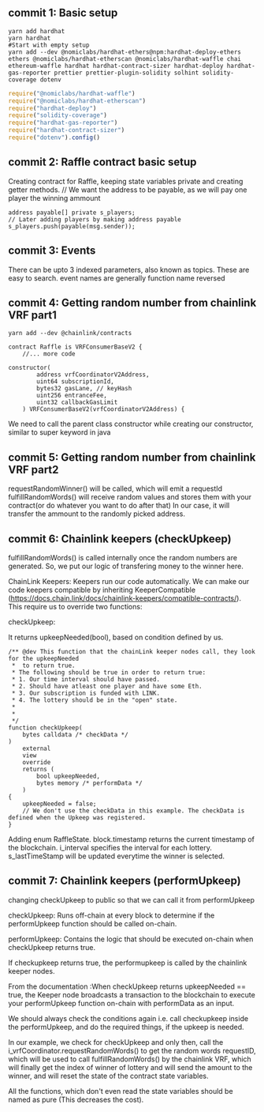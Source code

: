 ## commit 1: Basic setup

```shell
yarn add hardhat
yarn hardhat
#Start with empty setup
yarn add --dev @nomiclabs/hardhat-ethers@npm:hardhat-deploy-ethers ethers @nomiclabs/hardhat-etherscan @nomiclabs/hardhat-waffle chai ethereum-waffle hardhat hardhat-contract-sizer hardhat-deploy hardhat-gas-reporter prettier prettier-plugin-solidity solhint solidity-coverage dotenv
```

```javascript
require("@nomiclabs/hardhat-waffle")
require("@nomiclabs/hardhat-etherscan")
require("hardhat-deploy")
require("solidity-coverage")
require("hardhat-gas-reporter")
require("hardhat-contract-sizer")
require("dotenv").config()
```

## commit 2: Raffle contract basic setup

Creating contract for Raffle, keeping state variables private and creating getter methods.
// We want the address to be payable, as we will pay one player the winning ammount

```solidity
address payable[] private s_players;
// Later adding players by making address payable
s_players.push(payable(msg.sender));
```

## commit 3: Events

There can be upto 3 indexed parameters, also known as topics. These are easy to search.
event names are generally function name reversed

## commit 4: Getting random number from chainlink VRF part1

```shell
yarn add --dev @chainlink/contracts
```

```solidity
contract Raffle is VRFConsumerBaseV2 {
    //... more code

constructor(
        address vrfCoordinatorV2Address,
        uint64 subscriptionId,
        bytes32 gasLane, // keyHash
        uint256 entranceFee,
        uint32 callbackGasLimit
    ) VRFConsumerBaseV2(vrfCoordinatorV2Address) {
```

We need to call the parent class constructor while creating our constructor, similar to super keyword in java

## commit 5: Getting random number from chainlink VRF part2

requestRandomWinner() will be called, which will emit a requestId
fulfillRandomWords() will receive random values and stores them with your contract(or do whatever you want to do after that)
In our case, it will transfer the ammount to the randomly picked address.

## commit 6: Chainlink keepers (checkUpkeep)

fulfillRandomWords() is called internally once the random numbers are generated.
So, we put our logic of transfering money to the winner here.

ChainLink Keepers: Keepers run our code automatically.
We can make our code keepers compatible by inheriting KeeperCompatible
(https://docs.chain.link/docs/chainlink-keepers/compatible-contracts/).
This require us to override two functions:

checkUpkeep:

It returns upkeepNeeded(bool), based on condition defined by us.

```solidity
/** @dev This function that the chainLink keeper nodes call, they look for the upkeepNeeded
 *  to return true.
 * The following should be true in order to return true:
 * 1. Our time interval should have passed.
 * 2. Should have atleast one player and have some Eth.
 * 3. Our subscription is funded with LINK.
 * 4. The lottery should be in the "open" state.
 *
 *
 */
function checkUpkeep(
    bytes calldata /* checkData */
)
    external
    view
    override
    returns (
        bool upkeepNeeded,
        bytes memory /* performData */
    )
{
    upkeepNeeded = false;
    // We don't use the checkData in this example. The checkData is defined when the Upkeep was registered.
}

```

Adding enum RaffleState.
block.timestamp returns the current timestamp of the blockchain.
i_interval specifies the interval for each lottery.
s_lastTimeStamp will be updated everytime the winner is selected.

## commit 7: Chainlink keepers (performUpkeep)

changing checkUpkeep to public so that we can call it from performUpkeep

checkUpkeep: Runs off-chain at every block to determine if the performUpkeep function should be called on-chain.

performUpkeep: Contains the logic that should be executed on-chain when checkUpkeep returns true.

If checkupkeep returns true, the performupkeep is called by the chainlink keeper nodes.

From the documentation :When checkUpkeep returns upkeepNeeded == true, the Keeper node broadcasts a transaction to the blockchain to execute your performUpkeep function on-chain with performData as an input.

We should always check the conditions again i.e. call checkupkeep inside the performUpkeep, and do the required things, if the upkeep is needed.

In our example, we check for checkUpkeep and only then, call the i_vrfCoordinator.requestRandomWords() to get the random words requestID, which will be used to call fulfillRandomWords() by the chainlink VRF, which will finally get the index of winner of lottery and will send the amount to the winner, and will reset the state of the contract state variables.

All the functions, which don't even read the state variables should be named as pure (This decreases the cost).
